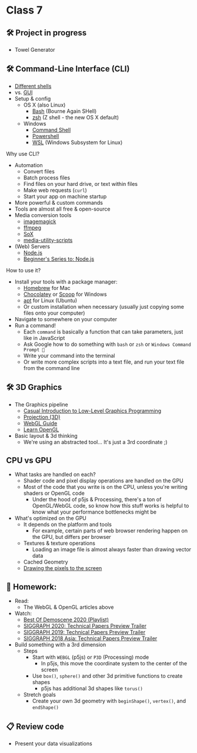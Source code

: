 # Class 7

## 🛠️ Project in progress

* Towel Generator

## 🛠️ Command-Line Interface (CLI)

* [Different shells](https://en.wikipedia.org/wiki/Command-line_interface)
* vs. [GUI](https://en.wikipedia.org/wiki/Graphical_user_interface)
* Setup & config
  * OS X (also Linux)
    * [Bash](https://www.gnu.org/software/bash/) (Bourne Again SHell)
    * [zsh](http://zsh.sourceforge.net/) (Z shell - the new OS X default)
  * Windows
    * [Command Shell](https://docs.microsoft.com/en-us/windows-server/administration/windows-commands/windows-commands)
    * [Powershell](https://docs.microsoft.com/en-us/powershell/scripting/overview?view=powershell-7)
    * [WSL](https://docs.microsoft.com/en-us/windows/wsl/install-win10) (Windows Subsystem for Linux)

Why use CLI?

* Automation
  * Convert files
  * Batch process files
  * Find files on your hard drive, or text within files
  * Make web requests (`curl`)
  * Start your app on machine startup
* More powerful & custom commands
* Tools are almost all free & open-source
* Media conversion tools
  * [imagemagick](https://imagemagick.org/index.php)
  * [ffmpeg](https://ffmpeg.org/)
  * [SoX](http://sox.sourceforge.net/)
  * [media-utility-scripts](https://github.com/cacheflowe/media-utility-scripts)
* (Web) Servers
  * [Node.js](https://nodejs.org/)
  * [Beginner's Series to: Node.js](https://www.youtube.com/playlist?list=PLlrxD0HtieHje-_287YJKhY8tDeSItwtg#begnodejs)

How to use it?

* Install your tools with a package manager:
  * [Homebrew](https://brew.sh/) for Mac
  * [Chocolatey](https://chocolatey.org/) or [Scoop](https://scoop.sh/) for Windows
  * [apt](https://manpages.ubuntu.com/manpages/trusty/man8/apt.8.html) for Linux (Ubuntu)
  * Or custom installation when necessary (usually just copying some files onto your computer)
* Navigate to somewhere on your computer
* Run a command!
  * Each `command` is basically a function that can take parameters, just like in JavaScript
  * Ask Google how to do something with `bash` or `zsh` or `Windows Command Prompt 🤢`
  * Write your command into the terminal
  * Or write more complex scripts into a text file, and run your text file from the command line

## 🛠️ 3D Graphics

* The Graphics pipeline
  * [Casual Introduction to Low-Level Graphics Programming](http://stephaniehurlburt.com/blog/2016/10/28/casual-introduction-to-low-level-graphics-programming)
  * [Projection (3D)](https://jsantell.com/3d-projection)
  * [WebGL Guide](https://xem.github.io/articles/webgl-guide.html)
  * [Learn OpenGL](https://learnopengl.com/)
* Basic layout & 3d thinking
  * We're using an abstracted tool... It's just a 3rd coordinate ;)

## CPU vs GPU

* What tasks are handled on each?
  * Shader code and pixel display operations are handled on the GPU
  * Most of the code that you write is on the CPU, unless you're writing shaders or OpenGL code
    * Under the hood of p5js & Processing, there's a ton of OpenGL/WebGL code, so know how this stuff works is helpful to know what your performance bottlenecks might be
* What's optimized on the GPU
  * It depends on the platform and tools
    * For example, certain parts of web browser rendering happen on the GPU, but differs per browser
  * Textures & texture operations
    * Loading an image file is almost always faster than drawing vector data
  * Cached Geometry
  * [Drawing the pixels to the screen](https://xem.github.io/articles/images/webgl-guide/workflow.png)

## 📝 Homework:

* Read:
  * The WebGL & OpenGL articles above
* Watch:
  * [Best Of Demoscene 2020 (Playlist)](https://www.youtube.com/watch?v=zWqfX9J9BXI&list=PL9HVvEQXdWVb22aDO98yTbhqE8zy9XaDE)
  * [SIGGRAPH 2020: Technical Papers Preview Trailer](https://www.youtube.com/watch?v=jYdMKdRUq_8)
  * [SIGGRAPH 2019: Technical Papers Preview Trailer](https://www.youtube.com/watch?v=EhDr3Rs5fTU)
  * [SIGGRAPH 2018 Asia: Technical Papers Preview Trailer](https://www.youtube.com/watch?v=wdKpXvF_3AU)
* Build something with a 3rd dimension
  * Steps
    * Start with `WEBGL` (p5js) or `P3D` (Processing) mode
      * In p5js, this move the coordinate system to the center of the screen
    * Use `box()`, `sphere()` and other 3d primitive functions to create shapes
      * p5js has additional 3d shapes like `torus()`
  * Stretch goals
    * Create your own 3d geometry with `beginShape()`, `vertex()`, and `endShape()`

## 📋 Review code

* Present your data visualizations
